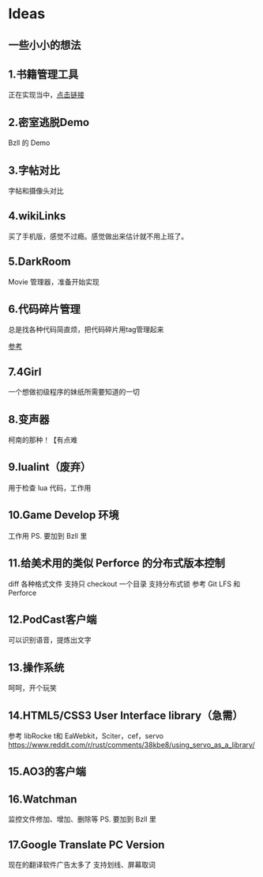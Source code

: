 ﻿# Ideas
一些小小的想法
---

## 1.书籍管理工具
正在实现当中，[点击链接](https://github.com/whatever1992/B)

## 2.密室逃脱Demo
Bzll 的 Demo

## 3.字帖对比
字帖和摄像头对比

## 4.wikiLinks
买了手机版，感觉不过瘾。感觉做出来估计就不用上班了。

## 5.DarkRoom
Movie 管理器，准备开始实现

## 6.代码碎片管理
总是找各种代码简直烦，把代码碎片用tag管理起来

[参考](http://matrix.sspai.com/p/b53bdfc0)

## 7.4Girl
一个想做初级程序的妹纸所需要知道的一切

## 8.变声器
柯南的那种！【有点难

## 9.lualint（废弃）
用于检查 lua 代码，工作用

## 10.Game Develop 环境
工作用
PS. 要加到 Bzll 里

## 11.给美术用的类似 Perforce 的分布式版本控制
diff 各种格式文件
支持只 checkout 一个目录
支持分布式锁
参考 Git LFS 和 Perforce

## 12.PodCast客户端
可以识别语音，提炼出文字

## 13.操作系统
呵呵，开个玩笑

## 14.HTML5/CSS3 User Interface library（急需）
参考 libRocke t和 EaWebkit，Sciter，cef，servo
https://www.reddit.com/r/rust/comments/38kbe8/using_servo_as_a_library/

## 15.AO3的客户端


## 16.Watchman
监控文件修加、增加、删除等
PS. 要加到 Bzll 里

## 17.Google Translate PC Version
现在的翻译软件广告太多了
支持划线、屏幕取词